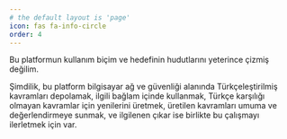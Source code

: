 ```yaml
---
# the default layout is 'page'
icon: fas fa-info-circle
order: 4
---
```


Bu platformun kullanım biçim ve hedefinin hudutlarını yeterince çizmiş değilim. 

Şimdilik, bu platform bilgisayar ağ ve güvenliği alanında Türkçeleştirilmiş kavramları depolamak, ilgili bağlam içinde kullanmak, Türkçe karşılığı olmayan kavramlar için yenilerini üretmek, üretilen kavramları umuma ve değerlendirmeye sunmak, ve ilgilenen çıkar ise birlikte bu çalışmayı ilerletmek için var.  
